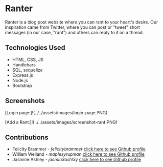 # Ranter

Ranter is a blog post website where you can rant to your heart's desire. Our inspiration came from Twitter, where you can post or "tweet" short messages (in our case, "rant") and others can reply to it on a thread. 

## Technologies Used

- HTML, CSS, JS
- Handlebars
- SQL, sequelize
- Express.js
- Node.js
- Bootstrap

## Screenshots

[Login page:]!(../../assets/images/login-page.PNG)

[Add a Rant:]!(../../assets/images/screenshot-rant.PNG)

## Contributions

 - Felicity Brammer - *felicitybrammer* [click here to see Github profile](github.com/felicitybrammer)
 - William Weiland - *maplesyrupman* [click here to see Github profile](github.com/maplesyrupman) 
 - Jasmine Ashley - *jasmin3ashl3y* [click here to see Github profile](github.com/jasmin3ashl3y)